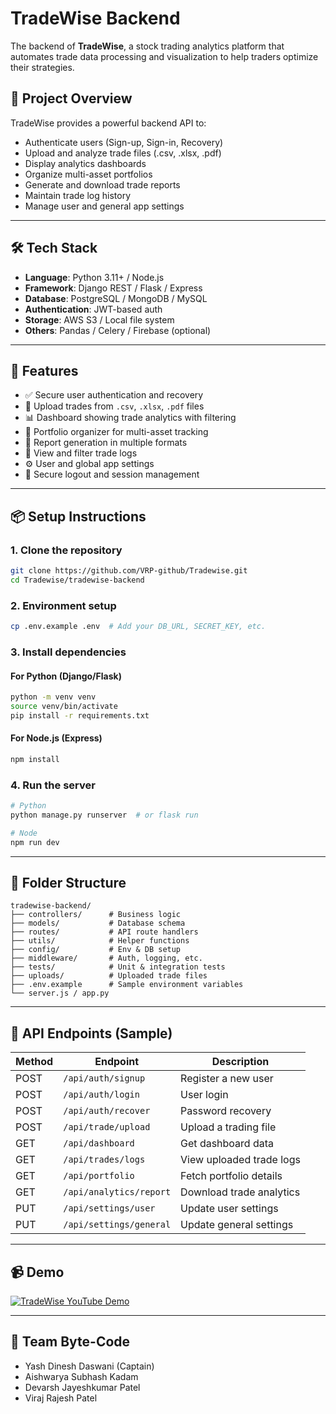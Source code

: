 # TradeWise Backend

The backend of **TradeWise**, a stock trading analytics platform that automates trade data processing and visualization to help traders optimize their strategies.

## 🚀 Project Overview

TradeWise provides a powerful backend API to:
- Authenticate users (Sign-up, Sign-in, Recovery)
- Upload and analyze trade files (.csv, .xlsx, .pdf)
- Display analytics dashboards
- Organize multi-asset portfolios
- Generate and download trade reports
- Maintain trade log history
- Manage user and general app settings

---

## 🛠️ Tech Stack

- **Language**: Python 3.11+ / Node.js
- **Framework**: Django REST / Flask / Express
- **Database**: PostgreSQL / MongoDB / MySQL
- **Authentication**: JWT-based auth
- **Storage**: AWS S3 / Local file system
- **Others**: Pandas / Celery / Firebase (optional)

---

## 🧩 Features

- ✅ Secure user authentication and recovery
- 📂 Upload trades from `.csv`, `.xlsx`, `.pdf` files
- 📊 Dashboard showing trade analytics with filtering
- 📁 Portfolio organizer for multi-asset tracking
- 📑 Report generation in multiple formats
- 📜 View and filter trade logs
- ⚙️ User and global app settings
- 🔐 Secure logout and session management

---

## 📦 Setup Instructions

### 1. Clone the repository

```bash
git clone https://github.com/VRP-github/Tradewise.git
cd Tradewise/tradewise-backend
```

### 2. Environment setup

```bash
cp .env.example .env  # Add your DB_URL, SECRET_KEY, etc.
```

### 3. Install dependencies

#### For Python (Django/Flask)

```bash
python -m venv venv
source venv/bin/activate
pip install -r requirements.txt
```

#### For Node.js (Express)

```bash
npm install
```

### 4. Run the server

```bash
# Python
python manage.py runserver  # or flask run

# Node
npm run dev
```

---

## 📁 Folder Structure

```
tradewise-backend/
├── controllers/      # Business logic
├── models/           # Database schema
├── routes/           # API route handlers
├── utils/            # Helper functions
├── config/           # Env & DB setup
├── middleware/       # Auth, logging, etc.
├── tests/            # Unit & integration tests
├── uploads/          # Uploaded trade files
├── .env.example      # Sample environment variables
└── server.js / app.py
```

---

## 🧪 API Endpoints (Sample)

| Method | Endpoint                | Description                  |
|--------|-------------------------|------------------------------|
| POST   | `/api/auth/signup`      | Register a new user          |
| POST   | `/api/auth/login`       | User login                   |
| POST   | `/api/auth/recover`     | Password recovery            |
| POST   | `/api/trade/upload`     | Upload a trading file        |
| GET    | `/api/dashboard`        | Get dashboard data           |
| GET    | `/api/trades/logs`      | View uploaded trade logs     |
| GET    | `/api/portfolio`        | Fetch portfolio details      |
| GET    | `/api/analytics/report` | Download trade analytics     |
| PUT    | `/api/settings/user`    | Update user settings         |
| PUT    | `/api/settings/general` | Update general settings      |

---


## 📹 Demo

[![TradeWise YouTube Demo](https://img.shields.io/badge/YouTube-Demo-red)](https://your-youtube-link-here)

---

## 👥 Team Byte-Code

- Yash Dinesh Daswani (Captain)
- Aishwarya Subhash Kadam
- Devarsh Jayeshkumar Patel
- Viraj Rajesh Patel

